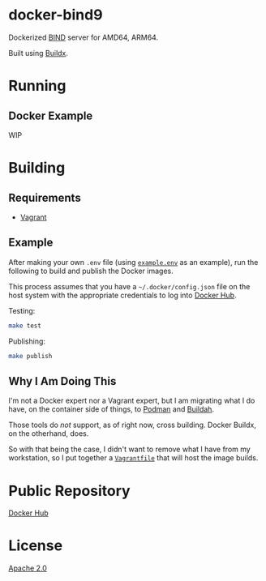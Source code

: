 <!--
#    Copyright 2020 Shawn Black <shawn@castleblack.us>
#
#    Licensed under the Apache License, Version 2.0 (the "License");
#    you may not use this file except in compliance with the License.
#    You may obtain a copy of the License at
#
#      http://www.apache.org/licenses/LICENSE-2.0
#
#    Unless required by applicable law or agreed to in writing, software
#    distributed under the License is distributed on an "AS IS" BASIS,
#    WITHOUT WARRANTIES OR CONDITIONS OF ANY KIND, either express or implied.
#    See the License for the specific language governing permissions and
#    limitations under the License.
-->

# docker-bind9

Dockerized [BIND](https://www.isc.org/bind/) server for AMD64, ARM64.

Built using [Buildx](https://docs.docker.com/buildx/working-with-buildx/).

# Running

## Docker Example

WIP

# Building

## Requirements

+ [Vagrant](https://www.vagrantup.com/)

## Example

After making your own `.env` file (using [`example.env`](example.env) as an example), run the following to build and publish the Docker images.

This process assumes that you have a `~/.docker/config.json` file on the host system with the appropriate credentials to log into [Docker Hub](https://hub.docker.com/).

Testing:

```bash
make test
```

Publishing:

```bash
make publish
```

## Why I Am Doing This

I'm not a Docker expert nor a Vagrant expert, but I am migrating what I do have, on the container side of things, to [Podman](https://podman.io/) and [Buildah](https://buildah.io/).

Those tools do *not* support, as of right now, cross building. Docker Buildx, on the otherhand, does.

So with that being the case, I didn't want to remove what I have from my workstation, so I put together a [`Vagrantfile`](Vagrantfile) that will host the image builds.

# Public Repository

[Docker Hub](https://hub.docker.com/repository/docker/0xcastleblack/bind9)

# License

[Apache 2.0](LICENSE.txt)
